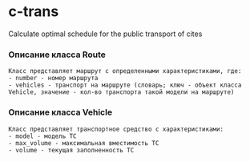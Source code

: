 # c-trans
Calculate optimal schedule for the public transport of cites

### Описание класса Route
    Класс представляет маршрут с определенными характеристиками, где:
    - number - номер маршрута
    - vehicles - транспорт на маршруте (словарь; ключ - объект класса Vehicle, значение - кол-во транспорта такой модели на маршруте)
   

### Описание класса Vehicle
    Класс представляет транспортное средство с характеристиками:
    - model - модель ТС
    - max_volume - максимальная вместимость ТС
    - volume - текущая заполненность ТС
